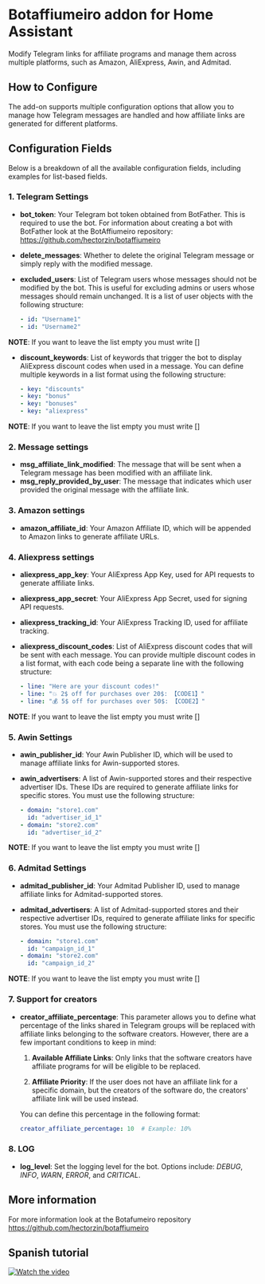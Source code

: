 # Botaffiumeiro addon for Home Assistant

Modify Telegram links for affiliate programs and manage them across multiple platforms, such as Amazon, AliExpress, Awin, and Admitad.

## How to Configure

The add-on supports multiple configuration options that allow you to manage how Telegram messages are handled and how affiliate links are generated for different platforms.

## Configuration Fields

Below is a breakdown of all the available configuration fields, including examples for list-based fields.

### 1. Telegram Settings

- **bot_token**: Your Telegram bot token obtained from BotFather. This is required to use the bot. For information about creating a bot with BotFather look at the BotAffiumeiro repository: https://github.com/hectorzin/botaffiumeiro
- **delete_messages**: Whether to delete the original Telegram message or simply reply with the modified message.
- **excluded_users**: List of Telegram users whose messages should not be modified by the bot. This is useful for excluding admins or users whose messages should remain unchanged. It is a list of user objects with the following structure:

  ```yaml
  - id: "Username1"
  - id: "Username2"
  ```
**NOTE**: If you want to leave the list empty you must write []


- **discount_keywords**: List of keywords that trigger the bot to display AliExpress discount codes when used in a message. You can define multiple keywords in a list format using the following structure:

  ```yaml
  - key: "discounts"
  - key: "bonus"
  - key: "bonuses"
  - key: "aliexpress"

**NOTE**: If you want to leave the list empty you must write []

### 2. Message settings

- **msg_affiliate_link_modified**: The message that will be sent when a Telegram message has been modified with an affiliate link.
- **msg_reply_provided_by_user**: The message that indicates which user provided the original message with the affiliate link.

### 3. Amazon settings

- **amazon_affiliate_id**: Your Amazon Affiliate ID, which will be appended to Amazon links to generate affiliate URLs.

### 4. Aliexpress settings

- **aliexpress_app_key**: Your AliExpress App Key, used for API requests to generate affiliate links.
- **aliexpress_app_secret**: Your AliExpress App Secret, used for signing API requests.
- **aliexpress_tracking_id**: Your AliExpress Tracking ID, used for affiliate tracking.
- **aliexpress_discount_codes**: List of AliExpress discount codes that will be sent with each message. You can provide multiple discount codes in a list format, with each code being a separate line with the following structure:

  ```yaml
  - line: "Here are your discount codes!"
  - line: "💥 2$ off for purchases over 20$: 【CODE1】"
  - line: "💰 5$ off for purchases over 50$: 【CODE2】"
  ```
**NOTE**: If you want to leave the list empty you must write []

### 5. Awin Settings

- **awin_publisher_id**: Your Awin Publisher ID, which will be used to manage affiliate links for Awin-supported stores.
- **awin_advertisers**: A list of Awin-supported stores and their respective advertiser IDs. These IDs are required to generate affiliate links for specific stores. You must use the following structure:

  ```yaml
  - domain: "store1.com"
    id: "advertiser_id_1"
  - domain: "store2.com"
    id: "advertiser_id_2"
  ```
**NOTE**: If you want to leave the list empty you must write []

### 6. Admitad Settings

- **admitad_publisher_id**: Your Admitad Publisher ID, used to manage affiliate links for Admitad-supported stores.
- **admitad_advertisers**: A list of Admitad-supported stores and their respective advertiser IDs, required to generate affiliate links for specific stores. You must use the following structure:

  ```yaml
  - domain: "store1.com"
    id: "campaign_id_1"
  - domain: "store2.com"
    id: "campaign_id_2"
  ```
**NOTE**: If you want to leave the list empty you must write []

### 7. Support for creators

- **creator_affiliate_percentage**: This parameter allows you to define what percentage of the links shared in Telegram groups will be replaced with affiliate links belonging to the software creators. However, there are a few important conditions to keep in mind:

  1. **Available Affiliate Links**: Only links that the software creators have affiliate programs for will be eligible to be replaced.

  2. **Affiliate Priority**: If the user does not have an affiliate link for a specific domain, but the creators of the software do, the creators' affiliate link will be used instead.

  You can define this percentage in the following format:

  ```yaml
  creator_affiliate_percentage: 10  # Example: 10%

### 8. LOG

- **log_level**: Set the logging level for the bot. Options include: _DEBUG_, _INFO_, _WARN_, _ERROR_, and _CRITICAL_.

## More information

For more information look at the Botafumeiro repository https://github.com/hectorzin/botaffiumeiro

## Spanish tutorial

[![Watch the video](/docs/assets/spanish_video_thumbnail.png)](https://youtu.be/qr_WBQIQmUQ)
